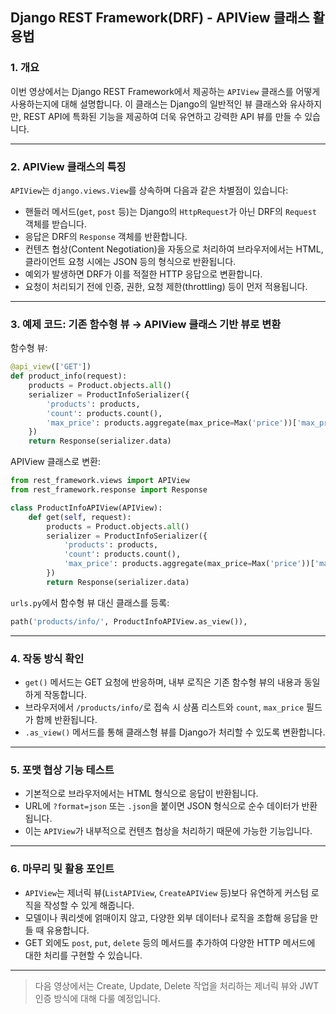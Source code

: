 ## Django REST Framework(DRF) - APIView 클래스 활용법

### 1. 개요
이번 영상에서는 Django REST Framework에서 제공하는 `APIView` 클래스를 어떻게 사용하는지에 대해 설명합니다. 이 클래스는 Django의 일반적인 뷰 클래스와 유사하지만, REST API에 특화된 기능을 제공하여 더욱 유연하고 강력한 API 뷰를 만들 수 있습니다.

---

### 2. APIView 클래스의 특징
`APIView`는 `django.views.View`를 상속하며 다음과 같은 차별점이 있습니다:
- 핸들러 메서드(`get`, `post` 등)는 Django의 `HttpRequest`가 아닌 DRF의 `Request` 객체를 받습니다.
- 응답은 DRF의 `Response` 객체를 반환합니다.
- 컨텐츠 협상(Content Negotiation)을 자동으로 처리하여 브라우저에서는 HTML, 클라이언트 요청 시에는 JSON 등의 형식으로 반환됩니다.
- 예외가 발생하면 DRF가 이를 적절한 HTTP 응답으로 변환합니다.
- 요청이 처리되기 전에 인증, 권한, 요청 제한(throttling) 등이 먼저 적용됩니다.

---

### 3. 예제 코드: 기존 함수형 뷰 → APIView 클래스 기반 뷰로 변환

함수형 뷰:
```python
@api_view(['GET'])
def product_info(request):
    products = Product.objects.all()
    serializer = ProductInfoSerializer({
        'products': products,
        'count': products.count(),
        'max_price': products.aggregate(max_price=Max('price'))['max_price']
    })
    return Response(serializer.data)
```

APIView 클래스로 변환:
```python
from rest_framework.views import APIView
from rest_framework.response import Response

class ProductInfoAPIView(APIView):
    def get(self, request):
        products = Product.objects.all()
        serializer = ProductInfoSerializer({
            'products': products,
            'count': products.count(),
            'max_price': products.aggregate(max_price=Max('price'))['max_price']
        })
        return Response(serializer.data)
```

`urls.py`에서 함수형 뷰 대신 클래스를 등록:
```python
path('products/info/', ProductInfoAPIView.as_view()),
```

---

### 4. 작동 방식 확인
- `get()` 메서드는 GET 요청에 반응하며, 내부 로직은 기존 함수형 뷰의 내용과 동일하게 작동합니다.
- 브라우저에서 `/products/info/`로 접속 시 상품 리스트와 `count`, `max_price` 필드가 함께 반환됩니다.
- `.as_view()` 메서드를 통해 클래스형 뷰를 Django가 처리할 수 있도록 변환합니다.

---

### 5. 포맷 협상 기능 테스트
- 기본적으로 브라우저에서는 HTML 형식으로 응답이 반환됩니다.
- URL에 `?format=json` 또는 `.json`을 붙이면 JSON 형식으로 순수 데이터가 반환됩니다.
- 이는 `APIView`가 내부적으로 컨텐츠 협상을 처리하기 때문에 가능한 기능입니다.

---

### 6. 마무리 및 활용 포인트
- `APIView`는 제너릭 뷰(`ListAPIView`, `CreateAPIView` 등)보다 유연하게 커스텀 로직을 작성할 수 있게 해줍니다.
- 모델이나 쿼리셋에 얽매이지 않고, 다양한 외부 데이터나 로직을 조합해 응답을 만들 때 유용합니다.
- GET 외에도 `post`, `put`, `delete` 등의 메서드를 추가하여 다양한 HTTP 메서드에 대한 처리를 구현할 수 있습니다.

---

> 다음 영상에서는 Create, Update, Delete 작업을 처리하는 제너릭 뷰와 JWT 인증 방식에 대해 다룰 예정입니다.

